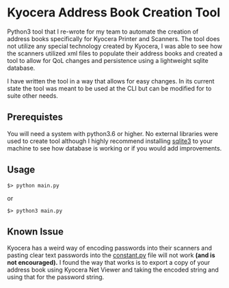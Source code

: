 # Kyocera Address Book Creation Tool

Python3 tool that I re-wrote for my team to automate the creation
of address books specifically for Kyocera Printer and Scanners. The tool
does not utilize any special technology created by Kyocera, I was able to 
see how the scanners utilized xml files to populate their address books and
created a tool to allow for QoL changes and persistence using a lightweight
sqlite database.

I have written the tool in a way that allows for easy changes. In its current state the tool was
meant to be used at the CLI but can be modified for to suite other needs.

## Prerequistes

You will need a system with python3.6 or higher. No external libraries were used
to create tool although I highly recommend installing [sqlite3](https://www.sqlite.org/index.html) to your machine to see
how database is working or if you would add improvements.

## Usage

```
$> python main.py
```
or
```
$> python3 main.py
```

## Known Issue

Kyocera has a weird way of encoding passwords into their scanners and pasting clear text passwords into the [constant.py](https://github.com/tweekes1/Kyocera-Address-Book-Creation-Tool/blob/master/utils/constants.py) file will not work
**(and is not encouraged).** I found the way that works is to export a copy of your address book using Kyocera Net Viewer and taking the 
encoded string and using that for the password string.